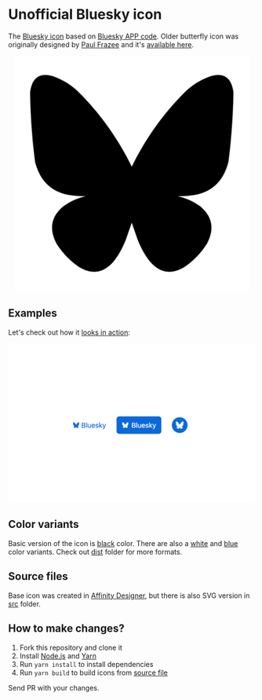 # Unofficial Bluesky icon

The [Bluesky icon](https://bsky.app/) based on [Bluesky APP code](https://github.com/bluesky-social/social-app/commit/d59340017860c9d2ec9f4927b329a9c14dc6f7f7).
Older butterfly icon was originally designed by [Paul Frazee](https://github.com/pfrazee) and it's [available here](https://gist.github.com/pfrazee/cbe8a08e691ca8b0c7702b619e779d71).

<p align="center">
<img src="src/bluesky-icon.svg" width="480" height="480" alt="Unofficial Bluesky icon">
</p>

## Examples

Let's check out how it [looks in action](https://play.tailwindcss.com/YKDQs9RKCY):

![Example](src/example.png)

## Color variants

Basic version of the icon is [black](dist/bluesky-icon.svg) color. There are also a [white](dist/bluesky-icon.white.svg)
and [blue](dist/bluesky-icon.blue.svg) color variants. Check out [dist](dist) folder for more formats.

## Source files

Base icon was created in [Affinity Designer](https://affinity.serif.com/en-gb/designer/),
but there is also SVG version in [src](src) folder.

## How to make changes?

1. Fork this repository and clone it
2. Install [Node.js](https://nodejs.org/en/) and [Yarn](https://yarnpkg.com/)
3. Run `yarn install` to install dependencies
4. Run `yarn build` to build icons from [source file](src/bluesky-icon.svg)

Send PR with your changes.